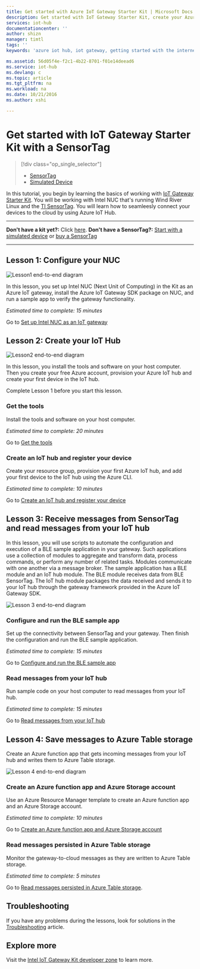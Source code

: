 ```yaml
---
title: Get started with Azure IoT Gateway Starter Kit | Microsoft Docs
description: Get started with IoT Gateway Starter Kit, create your Azure IoT hub, and connect SensorTag and Gateway to the IoT hub
services: iot-hub
documentationcenter: ''
author: shizn
manager: timtl
tags: ''
keywords: 'azure iot hub, iot gateway, getting started with the internet of things, iot toolkit'

ms.assetid: 56d05f4e-f2c1-4b22-8701-f01e14deead6
ms.service: iot-hub
ms.devlang: c
ms.topic: article
ms.tgt_pltfrm: na
ms.workload: na
ms.date: 10/21/2016
ms.author: xshi

---
```


# Get started with IoT Gateway Starter Kit with a SensorTag

> [!div class="op_single_selector"]
> * [SensorTag](iot-hub-gateway-kit-c-get-started.md)
> * [Simulated Device](iot-hub-gateway-kit-c-sim-get-started.md)

In this tutorial, you begin by learning the basics of working with [IoT Gateway Starter Kit](https://aka.ms/gateway-kit). You will be working with Intel NUC that's running Wind River Linux and the [TI SensorTag](http://www.ti.com/ww/en/wireless_connectivity/sensortag2015/index.html#main). You will learn how to seamleesly connect your devices to the cloud by using Azure IoT Hub.

***
**Don't have a kit yet?:** Click [here](https://aka.ms/gateway-kit). **Don't have a SensorTag?:** [Start with a simulated device](iot-hub-gateway-kit-c-sim-get-started.md) or [buy a SensorTag](http://www.ti.com/ww/en/wireless_connectivity/sensortag2015/?INTC=SensorTag&HQS=sensortag)
***

## Lesson 1: Configure your NUC
![Lesson1 end-to-end diagram](media/iot-hub-gateway-kit-lessons/e2e-lesson1.png)

In this lesson, you set up Intel NUC (Next Unit of Computing) in the Kit as an Azure IoT gateway, install the Azure IoT Gateway SDK package on NUC, and run a sample app to verify the gateway functionality.

*Estimated time to complete: 15 minutes*

Go to [Set up Intel NUC as an IoT gateway](iot-hub-gateway-kit-c-lesson1-set-up-nuc.md)

## Lesson 2: Create your IoT Hub
![Lesson2 end-to-end diagram](media/iot-hub-gateway-kit-lessons/e2e-lesson2.png)

In this lesson, you install the tools and software on your host computer. Then you create your free Azure account, provision your Azure IoT hub and create your first device in the IoT hub.

Complete Lesson 1 before you start this lesson.

### Get the tools
Install the tools and software on your host computer.

*Estimated time to complete: 20 minutes*

Go to [Get the tools](iot-hub-gateway-kit-c-lesson2-get-the-tools-win32.md)

### Create an IoT hub and register your device
Create your resource group, provision your first Azure IoT hub, and add your first device to the IoT hub using the Azure CLI.

*Estimated time to complete: 10 minutes*

Go to [Create an IoT hub and register your device](iot-hub-gateway-kit-c-lesson2-register-device.md)

## Lesson 3: Receive messages from SensorTag and read messages from your IoT hub
In this lesson, you will use scripts to automate the configuration and execution of a BLE sample application in your gateway. Such applications use a collection of modules to aggregate and transform data, process commands, or perform any number of related tasks. Modules communicate with one another via a message broker. The sample application has a BLE module and an IoT hub module. The BLE module receives data from BLE SensorTag. The IoT hub module packages the data received and sends it to your IoT hub through the gateway framework provided in the Azure IoT Gateway SDK.

![Lesson 3 end-to-end diagram](media/iot-hub-gateway-kit-lessons/e2e-lesson3.png)

### Configure and run the BLE sample app
Set up the connectivity between SensorTag and your gateway. Then finish the configuration and run the BLE sample application.

*Estimated time to complete: 15 minutes*

Go to [Configure and run the BLE sample app](iot-hub-gateway-kit-c-lesson3-configure-ble-app.md)

### Read messages from your IoT hub
Run sample code on your host computer to read messages from your IoT hub.

*Estimated time to complete: 15 minutes*

Go to [Read messages from your IoT hub](iot-hub-gateway-kit-c-lesson3-read-messages-from-hub.md)

## Lesson 4: Save messages to Azure Table storage
Create an Azure function app that gets incoming messages from your IoT hub and writes them to Azure Table storage.

![Lesson 4 end-to-end diagram](media/iot-hub-gateway-kit-lessons/e2e-lesson4.png)

### Create an Azure function app and Azure Storage account
Use an Azure Resource Manager template to create an Azure function app and an Azure Storage account.

*Estimated time to complete: 10 minutes*

Go to [Create an Azure function app and Azure Storage account](iot-hub-gateway-kit-c-lesson4-deploy-resource-manager-template.md)

### Read messages persisted in Azure Table storage
Monitor the gateway-to-cloud messages as they are written to Azure Table storage.

*Estimated time to complete: 5 minutes*

Go to [Read messages persisted in Azure Table storage](iot-hub-gateway-kit-c-lesson4-read-table-storage.md).

## Troubleshooting
If you have any problems during the lessons, look for solutions in the [Troubleshooting](iot-hub-gateway-kit-c-troubleshooting.md) article.

## Explore more
Visit the [Intel IoT Gateway Kit developer zone](http://software.intel.com/iot/microsoft-azure) to learn more.